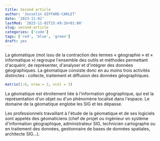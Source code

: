 ```yaml
---
title: Second article
author: 'Josselin GIFFARD-CARLET'
date: '2023-11-02'
lastMod: '2023-11-02T15:49:26+01:00'
slug: second-article
categories: ['code']
tags: ['red', 'blue', 'green']
draft: yes
---
```


La géomatique (mot issu de la contraction des termes « géographie » et « informatique ») regroupe l'ensemble des outils et méthodes permettant d'acquérir, de représenter, d'analyser et d'intégrer des données géographiques. La géomatique consiste donc en au moins trois activités distinctes : collecte, traitement et diffusion des données géographiques.

```r
matrix(1:6, nrow = 2, ncol = 3)
```

La géomatique est étroitement liée à l'information géographique, qui est la représentation d'un objet ou d'un phénomène localisé dans l'espace. Le domaine de la géomatique englobe les SIG et les dépasse.

Les professionnels travaillant à l'étude de la géomatique et de ses logiciels sont appelés des géomaticiens (chef de projet ou ingénieur en système d'information géographique, administrateur SIG, technicien cartographe ou en traitement des données, gestionnaire de bases de données spatiales, architecte SIG…). 
